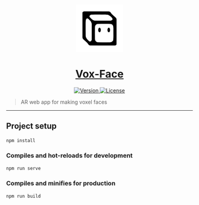 <p align="center">
	<a href="https://github.com/ClarkThyLord/Vox-Face">
		<img width="128px" src="./public/vox-face.svg?sanitize=true" alt="" />
		<h1 align="center">
			Vox-Face
		</h1>
	</a>
</p>


<p align="center">
	<a href="https://github.com/ClarkThyLord/Vox-Face/releases">
		<img src="https://img.shields.io/badge/Version-1.0.0-green.svg" alt="Version">
	</a>
	<a href="https://github.com/ClarkThyLord/Vox-Face/blob/master/LICENSE">
		<img src="https://img.shields.io/badge/License-MIT-brightgreen.svg" alt="License">
	</a>
</p>

> AR web app for making voxel faces

---

## Project setup
```
npm install
```

### Compiles and hot-reloads for development
```
npm run serve
```

### Compiles and minifies for production
```
npm run build
```
